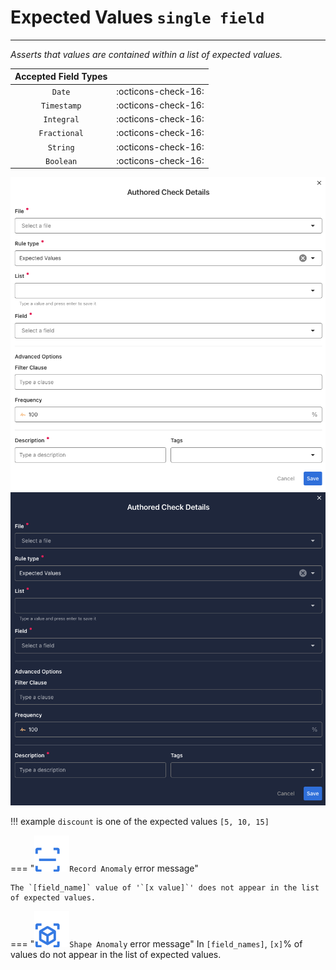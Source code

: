 # Expected Values <spam id='single-field'>`single field`</spam>

---

*Asserts that values are contained within a list of expected values.*

| Accepted Field Types   |                      |
| :--------------------: | :------------------: |
| `Date`                 | :octicons-check-16:   |
| `Timestamp`            | :octicons-check-16:   |
| `Integral`             | :octicons-check-16:   |
| `Fractional`           | :octicons-check-16:   |
| `String`               | :octicons-check-16:   |
| `Boolean`              | :octicons-check-16:   |

![Screenshot](../assets/checks/rule-types/expected-values-check-light.png#only-light)
![Screenshot](../assets/checks/rule-types/expected-values-check-dark.png#only-dark)


!!! example
    `discount` is one of the expected values `[5, 10, 15]`

=== "![Screenshot](../assets/checks/rule-types/icons/icon-record-anomaly-dark.svg)`Record Anomaly` error message"

    The `[field_name]` value of '`[x value]`' does not appear in the list of expected values.

=== "![Screenshot](../assets/checks/rule-types/icons/icon-shape-anomaly-dark.svg)`Shape Anomaly` error message"
    In `[field_names]`, `[x]`% of values do not appear in the list of expected values.

